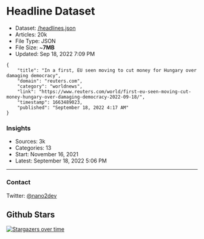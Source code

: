 # Headline Dataset

- Dataset: [/headlines.json](https://raw.githubusercontent.com/fwd/news/master/headlines.json) 
- Articles: 20k
- File Type: JSON
- File Size: ~**7MB**
- Updated: Sep 18, 2022 7:09 PM

```
{
    "title": "In a first, EU seen moving to cut money for Hungary over damaging democracy",
    "domain": "reuters.com",
    "category": "worldnews",
    "link": "https://www.reuters.com/world/first-eu-seen-moving-cut-money-hungary-over-damaging-democracy-2022-09-18/",
    "timestamp": 1663489023,
    "published": "September 18, 2022 4:17 AM"
}
```

### Insights

- Sources: 3k
- Categories: 13
- Start: November 16, 2021
- Latest: September 18, 2022 5:06 PM

---

### Contact 

Twitter: [@nano2dev](https://twitter.com/nano2dev)

## Github Stars

[![Stargazers over time](https://starchart.cc/fwd/news.svg)](https://starchart.cc/fwd/news)
